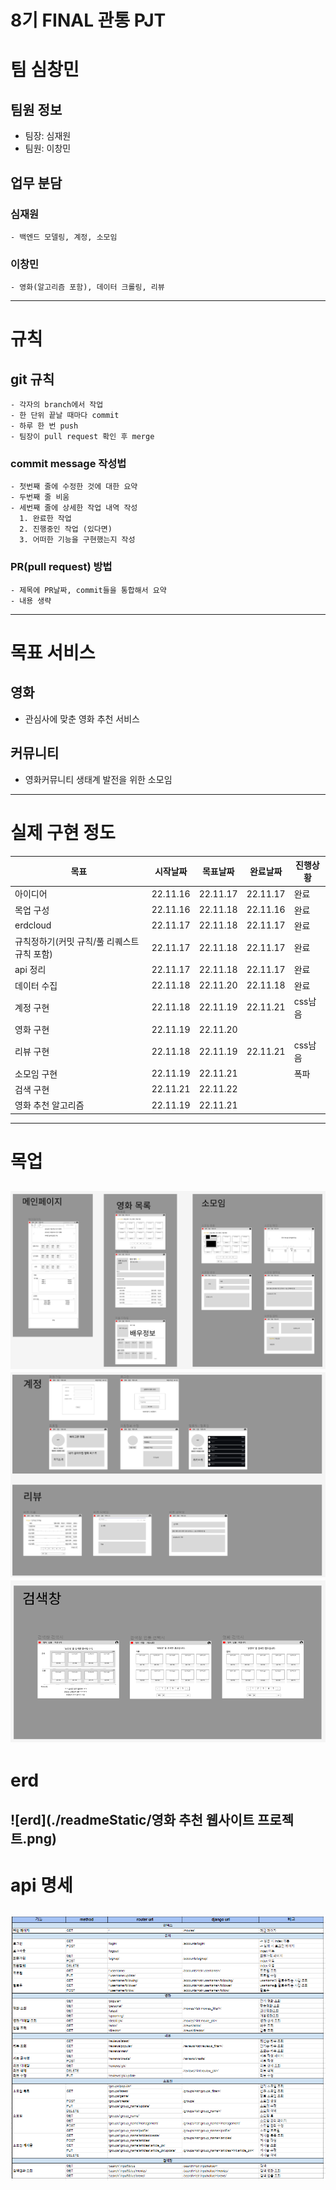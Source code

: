 # 8기 FINAL 관통 PJT
# 팀 심창민
  ## 팀원 정보
   - 팀장: 심재원
   - 팀원: 이창민
  ## 업무 분담
  ### 심재원
    - 백엔드 모델링, 계정, 소모임
  ### 이창민
    - 영화(알고리즘 포함), 데이터 크롤링, 리뷰
---
# 규칙
  ## git 규칙
    - 각자의 branch에서 작업
    - 한 단위 끝날 때마다 commit
    - 하루 한 번 push
    - 팀장이 pull request 확인 후 merge
  ### commit message 작성법
    - 첫번째 줄에 수정한 것에 대한 요약
    - 두번째 줄 비움
    - 세번째 줄에 상세한 작업 내역 작성
      1. 완료한 작업
      2. 진행중인 작업 (있다면)
      3. 어떠한 기능을 구현했는지 작성
  ### PR(pull request) 방법
    - 제목에 PR날짜, commit들을 통합해서 요약
    - 내용 생략
---
# 목표 서비스
  ## 영화
  - 관심사에 맞춘 영화 추천 서비스
  ## 커뮤니티
  - 영화커뮤니티 생태계 발전을 위한 소모임
---
# 실제 구현 정도
  | 목표 |시작날짜|목표날짜|완료날짜|진행상황|
  |-----|-------|------|--------|-----|
  아이디어|22.11.16|22.11.17|22.11.17|완료  
  목업 구성|22.11.16|22.11.18|22.11.16|완료
  erdcloud|22.11.17|22.11.18|22.11.17|완료
  규칙정하기(커밋 규칙/풀 리퀘스트 규칙 포함)|22.11.17|22.11.18|22.11.17|완료
  api 정리|22.11.17|22.11.18|22.11.17|완료
  데이터 수집|22.11.18|22.11.20|22.11.18|완료
  계정 구현|22.11.18|22.11.19|22.11.21|css남음
  영화 구현|22.11.19|22.11.20|
  리뷰 구현|22.11.18|22.11.19|22.11.21|css남음
  소모임 구현|22.11.19|22.11.21||폭파  
  검색 구현|22.11.21|22.11.22|
  영화 추천 알고리즘|22.11.19|22.11.21|
---

# 목업
![figma1](./readmeStatic/피그마1.PNG)
![figma2](./readmeStatic/피그마2.PNG)
![figma3](./readmeStatic/피그마3.PNG)
---

# erd
![erd](./readmeStatic/영화 추천 웹사이트 프로젝트.png)
---

# api 명세
![api](./readmeStatic/api명세서.PNG)
---
